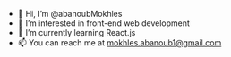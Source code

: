 - 👋 Hi, I’m @abanoubMokhles
- 👀 I’m interested in front-end web development
- 🌱 I’m currently learning React.js
- 📫 You can reach me at mokhles.abanoub1@gmail.com

<!---
abanoubMokhles/abanoubMokhles is a ✨ special ✨ repository because its `README.md` (this file) appears on your GitHub profile.
You can click the Preview link to take a look at your changes.
--->
